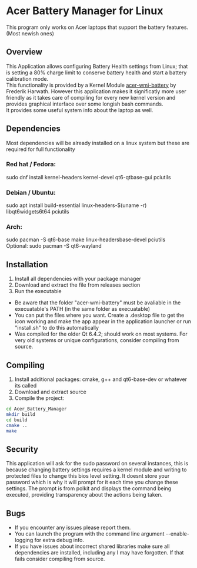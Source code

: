 # Acer Battery Manager for Linux

This program only works on Acer laptops that support the battery features. (Most newish ones)

## Overview

This Application allows configuring Battery Health settings from Linux; that is setting a 80% charge limit to conserve battery health and start a battery calibration mode.<br>
This functionality is provided by a Kernel Module [acer-wmi-battery](https://github.com/frederik-h/acer-wmi-battery/) by Frederik Harwath. However this application makes it significatly more user friendly as it takes care of compiling for every new kernel version and provides graphical interface over some longish bash commands. <br>
It provides some useful system info about the laptop as well.

## Dependencies

Most dependencies will be already installed on a linux system but these are required for full functionality

### Red hat / Fedora:
sudo dnf install kernel-headers kernel-devel qt6-qtbase-gui pciutils
### Debian / Ubuntu:
sudo apt install build-essential linux-headers-$(uname -r) libqt6widgets6t64 pciutils
### Arch:
sudo pacman -S qt6-base make linux-headersbase-devel pciutils<br>
Optional: sudo pacman -S qt6-wayland

## Installation

1. Install all dependencies with your package manager
2. Download and extract the file from releases section
3. Run the executable
- Be aware that the folder "acer-wmi-battery" must be avaliable in the execuatable's PATH (in the same folder as execuatable)
- You can put the files where you want. Create a .desktop file to get the icon working and make the app appear in the application launcher or run "install.sh" to do this automatically
- Was compiled for the older Qt 6.4.2; should work on most systems. For very old systems or unique configurations, consider compiling from source.

## Compiling

1. Install additional packages: cmake, g++ and qt6-base-dev or whatever its called
2. Download and extract source
3. Compile the project:
```bash
cd Acer_Battery_Manager
mkdir build
cd build
cmake ..
make
```

## Security

This application will ask for the sudo password on several instances, this is because changing battery settings requires a kernel module and writing to protected files to change this bios level setting. It doesnt store your password which is why it will prompt for it each time you change these settings. The prompt is from polkit and displays the command being executed, providing transparency about the actions being taken.

## Bugs

- If you encounter any issues please report them.
- You can launch the program with the command line argument --enable-logging for extra debug info.
- If you have issues about incorrect shared libraries make sure all dependencies are installed, including any I may have forgotten. If that fails consider compiling from source.

